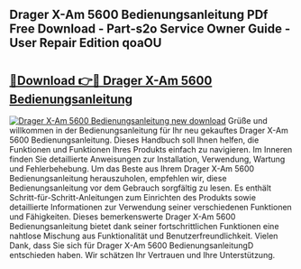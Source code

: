 ## Drager X-Am 5600 Bedienungsanleitung PDf Free Download - Part-s2o Service Owner Guide - User Repair Edition qoaOU

# <h2><a href="http://df4qte9.blite.top/?on=Drager+X-Am+5600+Bedienungsanleitung">🔗Download 👉🔴 Drager X-Am 5600 Bedienungsanleitung</a></h2>

[![Drager X-Am 5600 Bedienungsanleitung new download](https://i.imgur.com/lujVjoI.png)](http://df4qte9.blite.top/?on=Drager+X-Am+5600+Bedienungsanleitung)
Grüße und willkommen in der Bedienungsanleitung für Ihr neu gekauftes Drager X-Am 5600 Bedienungsanleitung. Dieses Handbuch soll Ihnen helfen, die Funktionen und Funktionen Ihres Produkts einfach zu navigieren. Im Inneren finden Sie detaillierte Anweisungen zur Installation, Verwendung, Wartung und Fehlerbehebung. Um das Beste aus Ihrem Drager X-Am 5600 Bedienungsanleitung herauszuholen, empfehlen wir, diese Bedienungsanleitung vor dem Gebrauch sorgfältig zu lesen. Es enthält Schritt-für-Schritt-Anleitungen zum Einrichten des Produkts sowie detaillierte Informationen zur Verwendung seiner verschiedenen Funktionen und Fähigkeiten. Dieses bemerkenswerte Drager X-Am 5600 Bedienungsanleitung bietet dank seiner fortschrittlichen Funktionen eine nahtlose Mischung aus Funktionalität und Benutzerfreundlichkeit. Vielen Dank, dass Sie sich für Drager X-Am 5600 BedienungsanleitungD entschieden haben. Wir schätzen Ihr Vertrauen und Ihre Unterstützung.
